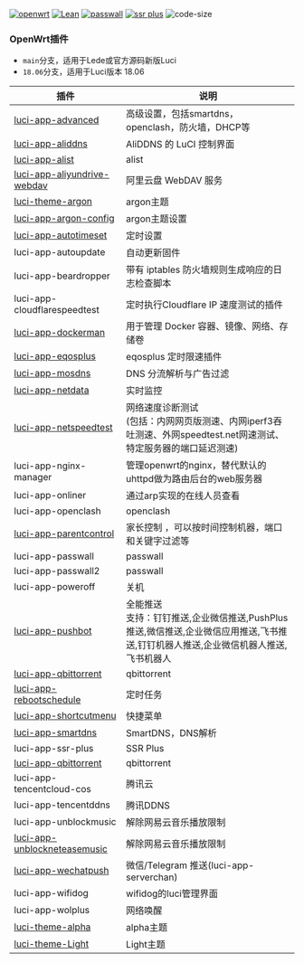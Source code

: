 [![openwrt](https://img.shields.io/badge/source-openwrt-magenta.svg?style=flat&logo=appveyor)](https://github.com/openwrt/openwrt) 
[![Lean](https://img.shields.io/badge/source-Lean-red.svg?style=flat&logo=appveyor)](https://github.com/coolsnowwolf/lede) 
[![passwall](https://img.shields.io/badge/passwall-xiaorouji-orange.svg?style=flat&logo=appveyor)](https://github.com/xiaorouji/openwrt-passwall) 
[![ssr plus](https://img.shields.io/badge/ssrplus-fw876-blue.svg?style=flat&logo=appveyor)](https://github.com/fw876/helloworld)
![code-size](https://img.shields.io/github/languages/code-size/libntdll/openwrt-packages?color=blueviolet)

### OpenWrt插件

- `main`分支，适用于Lede或官方源码新版Luci
- `18.06`分支，适用于Luci版本 18.06

| 插件                                                         | 说明                                                          |
| ------------------------------------------------------------ | ------------------------------------------------------------- |
| [luci-app-advanced](https://github.com/sirpdboy/luci-app-advanced) | 高级设置，包括smartdns，openclash，防火墙，DHCP等       |
| [luci-app-aliddns](https://github.com/honwen/luci-app-aliddns) | AliDDNS 的 LuCI 控制界面                                    |
| [luci-app-alist](https://github.com/sbwml/luci-app-alist)     | alist                                                        |
| [luci-app-aliyundrive-webdav](https://github.com/messense/aliyundrive-webdav/) | 阿里云盘 WebDAV 服务                        |
| [luci-theme-argon](https://github.com/jerrykuku/luci-theme-argon) | argon主题                                                |
| [luci-app-argon-config](https://github.com/jerrykuku/luci-app-argon-config) | argon主题设置                                  |
| [luci-app-autotimeset](https://github.com/sirpdboy/luci-app-autotimeset) | 定时设置                                          |
| luci-app-autoupdate                                          | 自动更新固件                                                  |
| luci-app-beardropper                                         | 带有 iptables 防火墙规则生成响应的日志检查脚本                |
| luci-app-cloudflarespeedtest                                 | 定时执行Cloudflare IP 速度测试的插件                          |
| [luci-app-dockerman](https://github.com/lisaac/luci-app-dockerman) | 用于管理 Docker 容器、镜像、网络、存储卷                |
| [luci-app-eqosplus](https://github.com/sirpdboy/luci-app-eqosplus) | eqosplus 定时限速插件                                   |
| [luci-app-mosdns](https://github.com/sbwml/luci-app-mosdns)  | DNS 分流解析与广告过滤                                        |
| [luci-app-netdata](https://github.com/sirpdboy/luci-app-netdata) | 实时监控                                                  |
| [luci-app-netspeedtest](https://github.com/sirpdboy/NetSpeedTest) | 网络速度诊断测试<br />(包括：内网网页版测速、内网iperf3吞吐测速、外网speedtest.net网速测试、特定服务器的端口延迟测速) |
| luci-app-nginx-manager                                       | 管理openwrt的nginx，替代默认的uhttpd做为路由后台的web服务器   |
| luci-app-onliner                                             | 通过arp实现的在线人员查看                                     |
| luci-app-openclash                                           | openclash                                                     |
| [luci-app-parentcontrol](https://github.com/sirpdboy/luci-app-parentcontrol) | 家长控制 ，可以按时间控制机器，端口和关键字过滤等  |
| luci-app-passwall                                            | passwall                                                      |
| luci-app-passwall2                                           | passwall                                                      |
| luci-app-poweroff                                            | 关机                                                          |
| [luci-app-pushbot](https://github.com/zzsj0928/luci-app-pushbot) | 全能推送<br />支持：钉钉推送,企业微信推送,PushPlus推送,微信推送,企业微信应用推送,飞书推送,钉钉机器人推送,企业微信机器人推送,飞书机器人 |
| [luci-app-qbittorrent](https://github.com/sbwml/luci-app-qbittorrent) | qbittorrent                                          |
| [luci-app-rebootschedule](https://github.com/DevOpenWRT-Router/luci-app-rebootschedule)| 定时任务                            |
| [luci-app-shortcutmenu](https://github.com/doushang/luci-app-shortcutmenu/) | 快捷菜单                                       |
| [luci-app-smartdns](https://github.com/pymumu/luci-app-smartdns) | SmartDNS，DNS解析                                         |
| luci-app-ssr-plus                                            | SSR Plus                                                      |
| [luci-app-qbittorrent](https://github.com/sbwml/luci-app-qbittorrent)   | qbittorrent                                        |
| luci-app-tencentcloud-cos                                    | 腾讯云                                                        |
| luci-app-tencentddns                                         | 腾讯DDNS                                                      |
| luci-app-unblockmusic                                        | 解除网易云音乐播放限制                                        |
| [luci-app-unblockneteasemusic](https://github.com/UnblockNeteaseMusic/luci-app-unblockneteasemusic) | 解除网易云音乐播放限制 |
| [luci-app-wechatpush](https://github.com/tty228/luci-app-wechatpush.git) | 微信/Telegram 推送(luci-app-serverchan)           |
| luci-app-wifidog                                             | wifidog的luci管理界面                                         |
| luci-app-wolplus                                             | 网络唤醒                                                      |
| [luci-theme-alpha](https://github.com/derisamedia/luci-theme-alpha) | alpha主题                                              |
| [luci-theme-Light](https://github.com/Aslin-Ameng/luci-theme-Light)| Light主题                                               |